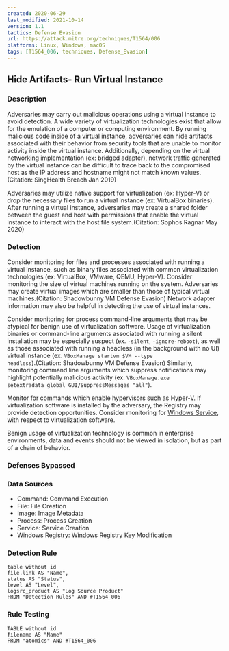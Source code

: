 ```yaml
---
created: 2020-06-29
last_modified: 2021-10-14
version: 1.1
tactics: Defense Evasion
url: https://attack.mitre.org/techniques/T1564/006
platforms: Linux, Windows, macOS
tags: [T1564_006, techniques, Defense_Evasion]
---
```


## Hide Artifacts- Run Virtual Instance

### Description

Adversaries may carry out malicious operations using a virtual instance to avoid detection. A wide variety of virtualization technologies exist that allow for the emulation of a computer or computing environment. By running malicious code inside of a virtual instance, adversaries can hide artifacts associated with their behavior from security tools that are unable to monitor activity inside the virtual instance. Additionally, depending on the virtual networking implementation (ex: bridged adapter), network traffic generated by the virtual instance can be difficult to trace back to the compromised host as the IP address and hostname might not match known values.(Citation: SingHealth Breach Jan 2019)

Adversaries may utilize native support for virtualization (ex: Hyper-V) or drop the necessary files to run a virtual instance (ex: VirtualBox binaries). After running a virtual instance, adversaries may create a shared folder between the guest and host with permissions that enable the virtual instance to interact with the host file system.(Citation: Sophos Ragnar May 2020)

### Detection

Consider monitoring for files and processes associated with running a virtual instance, such as binary files associated with common virtualization technologies (ex: VirtualBox, VMware, QEMU, Hyper-V). Consider monitoring the size of virtual machines running on the system. Adversaries may create virtual images which are smaller than those of typical virtual machines.(Citation: Shadowbunny VM Defense Evasion) Network adapter information may also be helpful in detecting the use of virtual instances.

Consider monitoring for process command-line arguments that may be atypical for benign use of virtualization software. Usage of virtualization binaries or command-line arguments associated with running a silent installation may be especially suspect (ex. <code>-silent</code>, <code>-ignore-reboot</code>), as well as those associated with running a headless (in the background with no UI) virtual instance (ex. <code>VBoxManage startvm $VM --type headless</code>).(Citation: Shadowbunny VM Defense Evasion) Similarly, monitoring command line arguments which suppress notifications may highlight potentially malicious activity (ex. <code>VBoxManage.exe setextradata global GUI/SuppressMessages "all"</code>).

Monitor for commands which enable hypervisors such as Hyper-V.  If virtualization software is installed by the adversary, the Registry may provide detection opportunities. Consider monitoring for [Windows Service](https://attack.mitre.org/techniques/T1543/003), with respect to virtualization software. 

Benign usage of virtualization technology is common in enterprise environments, data and events should not be viewed in isolation, but as part of a chain of behavior.

### Defenses Bypassed



### Data Sources

  - Command: Command Execution
  -  File: File Creation
  -  Image: Image Metadata
  -  Process: Process Creation
  -  Service: Service Creation
  -  Windows Registry: Windows Registry Key Modification
### Detection Rule

```dataview
table without id
file.link AS "Name",
status AS "Status",
level AS "Level",
logsrc_product AS "Log Source Product"
FROM "Detection Rules" AND #T1564_006
```

### Rule Testing

```dataview
TABLE without id
filename AS "Name"
FROM "atomics" AND #T1564_006
```
